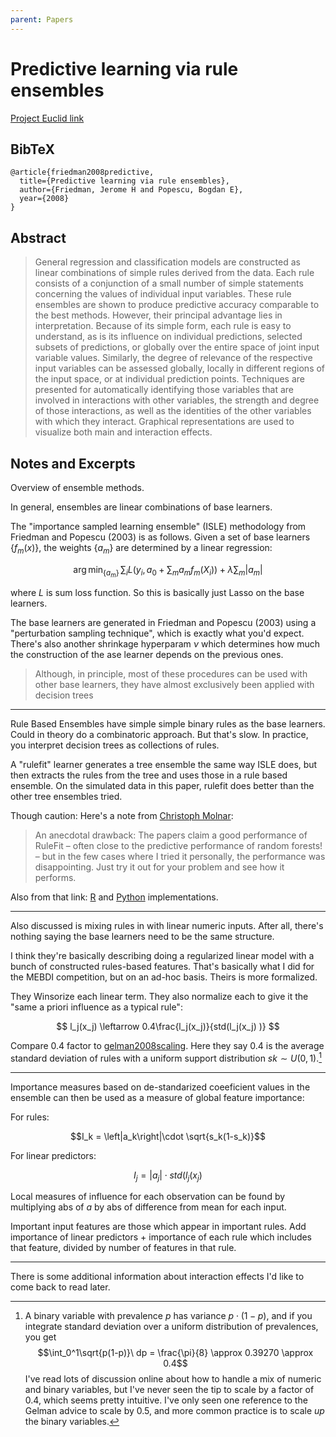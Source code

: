 ```yaml
---
parent: Papers
---
```


# Predictive learning via rule ensembles

[Project Euclid link](https://projecteuclid.org/journals/annals-of-applied-statistics/volume-2/issue-3/Predictive-learning-via-rule-ensembles/10.1214/07-AOAS148.full)

## BibTeX
```
@article{friedman2008predictive,
  title={Predictive learning via rule ensembles},
  author={Friedman, Jerome H and Popescu, Bogdan E},
  year={2008}
}
```

## Abstract

> General regression and classification models are constructed as linear combinations of simple rules derived from the data. Each rule consists of a conjunction of a small number of simple statements concerning the values of individual input variables. These rule ensembles are shown to produce predictive accuracy comparable to the best methods. However, their principal advantage lies in interpretation. Because of its simple form, each rule is easy to understand, as is its influence on individual predictions, selected subsets of predictions, or globally over the entire space of joint input variable values. Similarly, the degree of relevance of the respective input variables can be assessed globally, locally in different regions of the input space, or at individual prediction points. Techniques are presented for automatically identifying those variables that are involved in interactions with other variables, the strength and degree of those interactions, as well as the identities of the other variables with which they interact. Graphical representations are used to visualize both main and interaction effects.


## Notes and Excerpts

Overview of ensemble methods.



In general, ensembles are linear combinations of base learners.

The "importance sampled learning ensemble"
(ISLE) methodology from Friedman and Popescu (2003) is as follows. 
Given a set of base learners $\{f_m(x)\}$, the weights $\{a_m\}$ are 
determined by a linear regression:

$$
\arg\min_{\left\{ a_{m}\right\} }\,\sum_{i}L\left(y_{i},\,a_{0}+\sum_{m}a_{m}f_{m}(X_{i})\right)+\lambda\sum_{m}\left|a_{m}\right|
$$

where $L$ is sum loss function. So this is basically just Lasso on the base learners. 

The base learners are generated in Friedman and Popescu (2003) using a "perturbation sampling technique", which is exactly what you'd expect.
There's also another shrinkage hyperparam $\nu$ which determines how much the construction of the ase learner depends on the previous ones.

> Although, in principle, most of these procedures can be used with other base
learners, they have almost exclusively been applied with decision trees



---


Rule Based Ensembles have 
simple simple binary rules
as the base learners.
Could in theory do a combinatoric approach.
But that's slow.
In practice, you interpret decision trees as
collections of rules.

A "rulefit" learner generates a tree ensemble the same way ISLE does, but then extracts the rules from the tree and uses those in a rule based ensemble.  On the simulated data in this paper, rulefit does better than the other tree ensembles tried. 


Though caution: Here's a note from [Christoph Molnar](https://christophm.github.io/interpretable-ml-book/rulefit.html):

> An anecdotal drawback: The papers claim a good performance of RuleFit – often close to the predictive performance of random forests! – but in the few cases where I tried it personally, the performance was disappointing. Just try it out for your problem and see how it performs.

Also from that link: [R](https://cran.r-project.org/web/packages/pre/index.html) and [Python](https://github.com/christophM/rulefit) implementations.



----

Also discussed is mixing rules in with linear numeric inputs. 
After all, there's nothing saying the base learners need to be the same structure.


I think they're basically describing doing a regularized linear model with a bunch of constructed rules-based features.
That's basically what I did for the MEBDI competition, but on an ad-hoc basis. 
Theirs is more formalized. 


They Winsorize each linear term.
They also normalize each to give it 
the "same a priori influence as a typical rule":

$$
l_j(x_j) \leftarrow 0.4\frac{l_j(x_j)}{std(l_j(x_j) )}
$$

Compare 0.4 factor to [gelman2008scaling](gelman2008scaling). Here they say 0.4 is the average standard deviation of rules with a uniform support distribution $sk ∼ U (0, 1)$.[^scalingnote]

[^scalingnote]: A binary variable with prevalence $p$ has variance $p\cdot(1-p)$, and if you integrate standard deviation over a uniform distribution of prevalences, you get 
$$\int_0^1\sqrt{p(1-p)}\ dp = \frac{\pi}{8} \approx 0.39270 \approx 0.4$$
I've read lots of discussion online about how to handle a mix of numeric and binary variables, but I've never seen the tip to scale by a factor of 0.4, which seems pretty intuitive. I've only seen one reference to the Gelman advice to scale by 0.5, and more common practice is to scale *up* the binary variables.






----


Importance measures based on de-standarized coeeficient values in the ensemble can then be used as a measure of global feature importance:

For rules: 

$$I_k = \left|a_k\right|\cdot \sqrt{s_k(1-s_k)}$$

For linear predictors:

$$I_j = \left|a_j\right|\cdot std(l_j(x_j)$$

Local measures of influence for each observation can be found by multiplying abs of $a$ by abs of difference from mean for each input.


Important input features are those which appear in important rules. Add importance of linear predictors + importance of each rule which includes that feature, divided by number of features in that rule.


---

There is some additional information about interaction effects I'd like to come back to read later.




